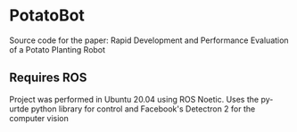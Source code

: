 # PotatoBot
Source code for the paper: Rapid Development and Performance Evaluation of a Potato Planting Robot


## Requires ROS
Project was performed in Ubuntu 20.04 using ROS Noetic. Uses the py-urtde python library for control and Facebook's Detectron 2 for the computer vision
